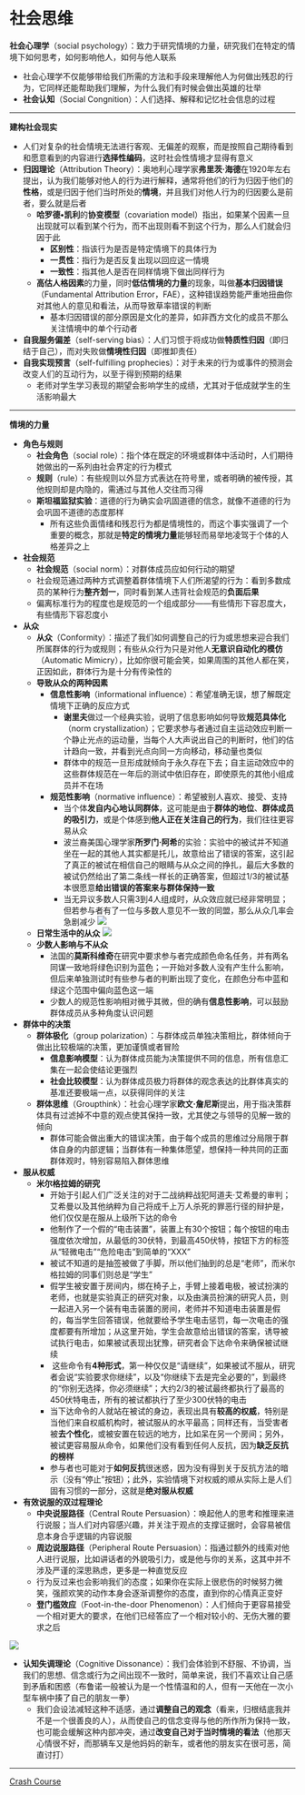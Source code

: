 # 社会思维
**社会心理学**（social psychology）：致力于研究情境的力量，研究我们在特定的情境下如何思考，如何影响他人，如何与他人联系
* 社会心理学不仅能够带给我们所需的方法和手段来理解他人为何做出残忍的行为，它同样还能帮助我们理解，为什么我们有时候会做出英雄的壮举
* **社会认知**（Social Congnition）：人们选择、解释和记忆社会信息的过程
---
**建构社会现实**
* 人们对复杂的社会情境无法进行客观、无偏差的观察，而是按照自己期待看到和愿意看到的内容进行**选择性编码**，这时社会性情境才显得有意义
* **归因理论**（Attribution Theory）：奥地利心理学家**弗里茨·海德**在1920年左右提出，认为我们能够对他人的行为进行解释，通常将他们的行为归因于他们的**性格**，或是归因于他们当时所处的**情境**，并且我们对他人行为的归因要么是前者，要么就是后者
  * **哈罗德•凯利**的**协变模型**（covariation model）指出，如果某个因素一旦出现就可以看到某个行为，而不出现则看不到这个行为，那么人们就会归因于此
    * **区别性**：指该行为是否是特定情境下的具体行为
    * **一贯性**：指行为是否反复出现以回应这一情境
    * **一致性**：指其他人是否在同样情境下做出同样行为
  * **高估人格因素**的力量，同时**低估情境的力量**的现象，叫做**基本归因错误**（Fundamental Attribution Error，FAE），这种错误趋势能严重地扭曲你对其他人的意见和看法，从而导致草率错误的判断
    * 基本归因错误的部分原因是文化的差异，如非西方文化的成员不那么关注情境中的单个行动者
* **自我服务偏差**（self-serving bias）：人们习惯于将成功做**特质性归因**（即归结于自己），而对失败做**情境性归因**（即推卸责任）
* **自我实现预言**（self-fulfilling prophecies）：对于未来的行为或事件的预测会改变人们的互动行为，以至于得到预期的结果
  * 老师对学生学习表现的期望会影响学生的成绩，尤其对于低成就学生的生活影响最大
---
**情境的力量**
* **角色与规则**
  * **社会角色**（social role）：指个体在既定的环境或群体中活动时，人们期待她做出的一系列由社会界定的行为模式
  * **规则**（rule）：有些规则以外显方式表达在符号里，或者明确的被传授，其他规则却是内隐的，需通过与其他人交往而习得
  * **斯坦福监狱实验**：道德的行为确实会巩固道德的信念，就像不道德的行为会巩固不道德的态度那样
    * 所有这些负面情绪和残忍行为都是情境性的，而这个事实强调了一个重要的概念，那就是**特定的情境力量**能够轻而易举地凌驾于个体的人格差异之上
* **社会规范**
  * **社会规范**（social norm）：对群体成员应如何行动的期望
  * 社会规范通过两种方式调整着群体情境下人们所渴望的行为：看到多数成员的某种行为**整齐划一**，同时看到某人违背社会规范的**负面后果**
  * 偏离标准行为的程度也是规范的一个组成部分——有些情形下容忍度大，有些情形下容忍度小
* **从众**
  * **从众**（Conformity）：描述了我们如何调整自己的行为或思想来迎合我们所属群体的行为或规则；有些从众行为只是对他人**无意识自动化的模仿**（Automatic Mimicry），比如你很可能会笑，如果周围的其他人都在笑，正因如此，群体行为是十分有传染性的
  * **导致从众的两种因素**
    * **信息性影响**（informational influence）：希望准确无误，想了解既定情境下正确的反应方式
      * **谢里夫**做过一个经典实验，说明了信息影响如何导致**规范具体化**（norm crystallization）；它要求参与者通过自主运动效应判断一个静止光点的运动量，当每个人大声说出自己的判断时，他们的估计趋向一致，并看到光点向同一方向移动，移动量也类似
      * 群体中的规范一旦形成就倾向于永久存在下去；自主运动效应中的这些群体规范在一年后的测试中依旧存在，即使原先的其他小组成员并不在场
    * **规范性影响**（normative influence）：希望被别人喜欢、接受、支持
      * 当个体**发自内心地认同群体**，这可能是由于**群体的地位**、**群体成员的吸引力**，或是个体感到**他人正在关注自己的行为**，我们往往更容易从众
      * 波兰裔美国心理学家**所罗门·阿希**的实验：实验中的被试并不知道坐在一起的其他人其实都是托儿，故意给出了错误的答案，这引起了真正的被试在相信自己的眼睛与从众之间的挣扎，最后大多数的被试仍然给出了第二条线一样长的正确答案，但超过1/3的被试基本很愿意**给出错误的答案来与群体保持一致**
      * 当无异议多数人只需3到4人组成时，从众效应就已经非常明显；但若参与者有了一位与多数人意见不一致的同盟，那么从众几率会急剧减少
![](images/lines.jpg)
  * **日常生活中的从众**
![](images/confine.png)
  * **少数人影响与不从众**
    * 法国的**莫斯科维奇**在研究中要求参与者完成颜色命名任务，并有两名同谋一致地将绿色识别为蓝色；一开始对多数人没有产生什么影响，但后来单独测试时有些参与者的判断出现了变化，在颜色分布中蓝和绿这个范围中偏向蓝色这一端
    * 少数人的规范性影响相对微乎其微，但的确有**信息性影响**，可以鼓励群体成员从多种角度认识问题
* **群体中的决策**
  * **群体极化**（group polarization）：与群体成员单独决策相比，群体倾向于做出比较极端的决策，更加谨慎或者冒险
    * **信息影响模型**：认为群体成员能为决策提供不同的信息，所有信息汇集在一起会使结论更强烈
    * **社会比较模型**：认为群体成员极力将群体的观念表达的比群体真实的基准还要极端一点，以获得同伴的关注
  * **群体思维**（Groupthink）：社会心理学家**欧文·詹尼斯**提出，用于指决策群体具有过滤掉不中意的观点使其保持一致，尤其使之与领导的见解一致的倾向
    * 群体可能会做出重大的错误决策，由于每个成员的思维过分局限于群体自身的内部逻辑；当群体有一种集体愿望，想保持一种共同的正面群体观时，特别容易陷入群体思维
* **服从权威**
  * **米尔格拉姆的研究**
    * 开始于引起人们广泛关注的对于二战纳粹战犯阿道夫·艾希曼的审判；艾希曼以及其他纳粹为自己将成千上万人杀死的罪恶行径的辩护是，他们仅仅是在服从上级所下达的命令
    * 他制作了一个假的“电击装置”，装置上有30个按钮；每个按钮的电击强度依次增加，从最低的30伏特，到最高450伏特，按钮下方的标签从“轻微电击”“危险电击”到简单的“XXX”
    * 被试不知道的是抽签被做了手脚，所以他们抽到的总是“老师”，而米尔格拉姆的同事们则总是“学生”
    * 假学生被安置于房间内，绑在椅子上，手臂上接着电极，被试扮演的老师，也就是实验真正的研究对象，以及由演员扮演的研究人员，则一起进入另一个装有电击装置的房间，老师并不知道电击装置是假的，每当学生回答错误，他就要给予学生电击惩罚，每一次电击的强度都要有所增加；从这里开始，学生会故意给出错误的答案，诱导被试执行电击，如果被试表现出犹豫，研究者会下达命令来确保被试继续
    *  这些命令有**4种形式**，第一种仅仅是“请继续”，如果被试不服从，研究者会说“实验要求你继续”，以及“你继续下去是完全必要的”，到最终的“你别无选择，你必须继续”；大约2/3的被试最终都执行了最高的450伏特电击，所有的被试都执行了至少300伏特的电击
    * 当下达命令的人就站在被试的身边，表现出具有**较高的权威**，特别是当他们来自权威机构时，被试服从的水平最高；同样还有，当受害者被**去个性化**，或被安置在较远的地方，比如呆在另一个房间；另外，被试更容易服从命令，如果他们没有看到任何人反抗，因为**缺乏反抗的榜样**
    * 参与者也可能对于**如何反抗**很迷惑，因为没有得到关于反抗方法的暗示（没有“停止”按钮）；此外，实验情境下对权威的顺从实际上是人们固有习惯的一部分，这就是**绝对服从权威**
* **有效说服的双过程理论**
  * **中央说服路径**（Central Route Persuasion）：唤起他人的思考和推理来进行说服；当人们对内容感兴趣，并关注于观点的支撑证据时，会容易被信息本身合乎逻辑的内容说服
  * **周边说服路径**（Peripheral Route Persuasion）：指通过额外的线索对他人进行说服，比如讲话者的外貌吸引力，或是他与你的关系，这其中并不涉及严谨的深思熟虑，更多是一种直觉反应
  * 行为反过来也会影响我们的态度；如果你在实际上很悲伤的时候努力微笑，强颜欢笑的动作本身会逐渐调整你的态度，直到你的心情真正变好
  * **登门槛效应**（Foot-in-the-door Phenomenon）：人们倾向于更容易接受一个相对更大的要求，在他们已经答应了一个相对较小的、无伤大雅的要求之后

![](images/jail.png)
 * **认知失调理论**（Cognitive Dissonance）：我们会体验到不舒服、不协调，当我们的思想、信念或行为之间出现不一致时，简单来说，我们不喜欢让自己感到矛盾和困惑（布鲁诺一般被认为是一个性情温和的人，但有一天他在一次小型车祸中揍了自己的朋友一拳）
   * 我们会设法减轻这种不适感，通过**调整自己的观念**（看来，归根结底我并不是一个很善良的人），从而使自己的信念变得与他的所作所为保持一致，也可能会缓解这种内部冲突，通过**改变自己对于当时情境的看法**（他那天心情很不好，而那辆车又是他妈妈的新车，或者他的朋友实在很可恶，简直讨打）
---
[Crash Course](https://www.bilibili.com/video/BV1Ax411N75Q?p=38)